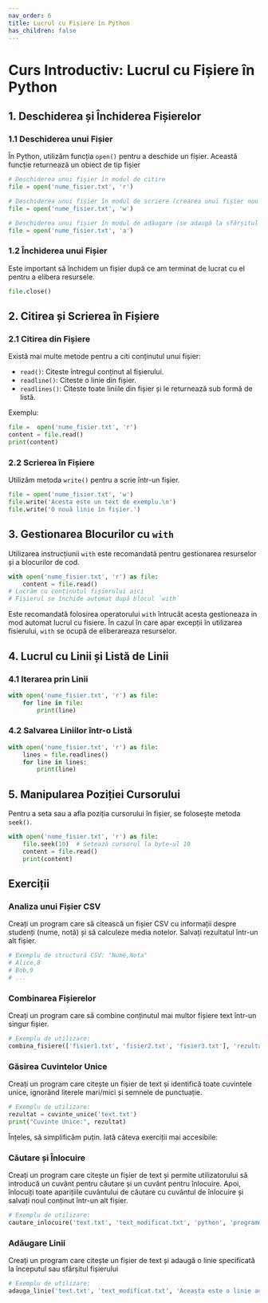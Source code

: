 ```yaml
---
nav_order: 6
title: Lucrul cu Fișiere în Python
has_children: false
---
```


# Curs Introductiv: Lucrul cu Fișiere în Python

## 1. Deschiderea și Închiderea Fișierelor

### 1.1 Deschiderea unui Fișier

În Python, utilizăm funcția `open()` pentru a deschide un fișier. Această funcție returnează un obiect de tip fișier

```python
# Deschiderea unui fișier în modul de citire
file = open('nume_fisier.txt', 'r')

# Deschiderea unui fișier în modul de scriere (crearea unui fișier nou sau ștergerea conținutului existent)
file = open('nume_fisier.txt', 'w')

# Deschiderea unui fișier în modul de adăugare (se adaugă la sfârșitul existentului sau se creează un fișier nou)
file = open('nume_fisier.txt', 'a')
```

### 1.2 Închiderea unui Fișier

Este important să închidem un fișier după ce am terminat de lucrat cu el pentru a elibera resursele.

```python
file.close()
```

## 2. Citirea și Scrierea în Fișiere

### 2.1 Citirea din Fișiere

Există mai multe metode pentru a citi conținutul unui fișier:

- `read()`: Citeste întregul conținut al fișierului.
- `readline()`: Citeste o linie din fișier.
- `readlines()`: Citeste toate liniile din fișier și le returnează sub formă de listă.

Exemplu:

```python
file =  open('nume_fisier.txt', 'r')
content = file.read()
print(content)
```

### 2.2 Scrierea în Fișiere

Utilizăm metoda `write()` pentru a scrie într-un fișier.

```python
file = open('nume_fisier.txt', 'w')
file.write('Acesta este un text de exemplu.\n')
file.write('O nouă linie în fișier.')
```

## 3. Gestionarea Blocurilor cu `with`

Utilizarea instrucțiunii `with` este recomandată pentru gestionarea resurselor și a blocurilor de cod.

```python
with open('nume_fisier.txt', 'r') as file:
    content = file.read()
# Lucrăm cu conținutul fișierului aici
# Fișierul se închide automat după blocul `with`
```

Este recomandată folosirea operatorului `with` întrucât acesta gestioneaza in mod automat lucrul cu fisiere.
În cazul în care apar excepții în utilizarea fisierului, `with` se ocupă de eliberareaza resurselor.

## 4. Lucrul cu Linii și Listă de Linii

### 4.1 Iterarea prin Linii

```python
with open('nume_fisier.txt', 'r') as file:
    for line in file:
        print(line)
```

### 4.2 Salvarea Liniilor într-o Listă

```python
with open('nume_fisier.txt', 'r') as file:
    lines = file.readlines()
    for line in lines:
        print(line)
```

## 5. Manipularea Poziției Cursorului

Pentru a seta sau a afla poziția cursorului în fișier, se folosește metoda `seek()`.

```python
with open('nume_fisier.txt', 'r') as file:
    file.seek(10)  # Setează cursorul la byte-ul 10
    content = file.read()
    print(content)
```

## Exerciții

### Analiza unui Fișier CSV

Creați un program care să citească un fișier CSV cu informații despre studenți (nume, notă) și să calculeze media notelor. Salvați rezultatul într-un alt fișier.

```python
# Exemplu de structură CSV: "Nume,Nota"
# Alice,8
# Bob,9
# ...
```

### Combinarea Fișierelor

Creați un program care să combine conținutul mai multor fișiere text într-un singur fișier.

```python
# Exemplu de utilizare:
combina_fisiere(['fisier1.txt', 'fisier2.txt', 'fisier3.txt'], 'rezultat_combinat.txt')
```

### Găsirea Cuvintelor Unice

Creați un program care citește un fișier de text și identifică toate cuvintele unice, ignorând literele mari/mici și semnele de punctuație.

```python
# Exemplu de utilizare:
rezultat = cuvinte_unice('text.txt')
print("Cuvinte Unice:", rezultat)
```

Înțeles, să simplificăm puțin. Iată câteva exerciții mai accesibile:

### Căutare și Înlocuire

Creați un program care citește un fișier de text și permite utilizatorului să introducă un cuvânt pentru căutare și un cuvânt pentru înlocuire. Apoi, înlocuiți toate aparițiile cuvântului de căutare cu cuvântul de înlocuire și salvați noul conținut într-un alt fișier.

```python
# Exemplu de utilizare:
cautare_inlocuire('text.txt', 'text_modificat.txt', 'python', 'programming')
```

### Adăugare Linii

Creați un program care citește un fișier de text și adaugă o linie specificată la începutul sau sfârșitul fișierului

```python
# Exemplu de utilizare:
adauga_linie('text.txt', 'text_modificat.txt', 'Aceasta este o linie adaugata la inceput.', la_inceput=True)
```

